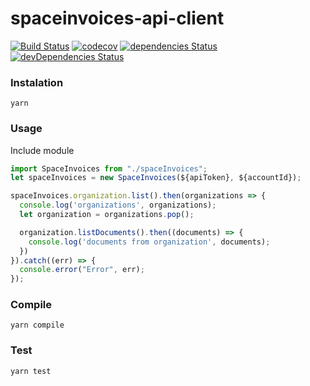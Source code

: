 # spaceinvoices-api-client

[![Build Status](https://travis-ci.org/ronzyfonzy/spaceinvoices-api-client.svg?branch=master)](https://travis-ci.org/ronzyfonzy/spaceinvoices-api-client)
[![codecov](https://codecov.io/gh/ronzyfonzy/spaceinvoices-api-client/branch/master/graph/badge.svg)](https://codecov.io/gh/ronzyfonzy/spaceinvoices-api-client)
[![dependencies Status](https://david-dm.org/ronzyfonzy/spaceinvoices-api-client/status.svg)](https://david-dm.org/ronzyfonzy/spaceinvoices-api-client)
[![devDependencies Status](https://david-dm.org/ronzyfonzy/spaceinvoices-api-client/dev-status.svg)](https://david-dm.org/ronzyfonzy/spaceinvoices-api-client?type=dev)

### Instalation

```
yarn
```

### Usage

Include module
```javascript
import SpaceInvoices from "./spaceInvoices";
let spaceInvoices = new SpaceInvoices(${apiToken}, ${accountId});

spaceInvoices.organization.list().then(organizations => {
  console.log('organizations', organizations);
  let organization = organizations.pop();

  organization.listDocuments().then((documents) => {
    console.log('documents from organization', documents);
  })
}).catch((err) => {
  console.error("Error", err);
});
```

### Compile

```
yarn compile
```

### Test

```
yarn test
```